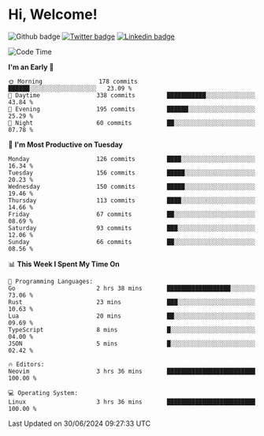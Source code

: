   # Hi, Welcome!
  ![Github badge](https://img.shields.io/github/followers/kraken-afk.svg?style=social&label=Follow&maxAge=2592000)
  [![Twitter badge](https://img.shields.io/badge/-Twitter-00acee?style=flat-square&logo=Twitter&logoColor=white)](https://twitter.com/trshppl)
  [![Linkedin badge](https://img.shields.io/badge/LinkedIn-0077B5?style=flat-square&logo=linkedin&logoColor=white)](https://www.linkedin.com/in/noveanrer)
<!--START_SECTION:waka-->
![Code Time](http://img.shields.io/badge/Code%20Time-236%20hrs%2019%20mins-blue)

**I'm an Early 🐤** 

```text
🌞 Morning                178 commits         ██████░░░░░░░░░░░░░░░░░░░   23.09 % 
🌆 Daytime                338 commits         ███████████░░░░░░░░░░░░░░   43.84 % 
🌃 Evening                195 commits         ██████░░░░░░░░░░░░░░░░░░░   25.29 % 
🌙 Night                  60 commits          ██░░░░░░░░░░░░░░░░░░░░░░░   07.78 % 
```
📅 **I'm Most Productive on Tuesday** 

```text
Monday                   126 commits         ████░░░░░░░░░░░░░░░░░░░░░   16.34 % 
Tuesday                  156 commits         █████░░░░░░░░░░░░░░░░░░░░   20.23 % 
Wednesday                150 commits         █████░░░░░░░░░░░░░░░░░░░░   19.46 % 
Thursday                 113 commits         ████░░░░░░░░░░░░░░░░░░░░░   14.66 % 
Friday                   67 commits          ██░░░░░░░░░░░░░░░░░░░░░░░   08.69 % 
Saturday                 93 commits          ███░░░░░░░░░░░░░░░░░░░░░░   12.06 % 
Sunday                   66 commits          ██░░░░░░░░░░░░░░░░░░░░░░░   08.56 % 
```


📊 **This Week I Spent My Time On** 

```text
💬 Programming Languages: 
Go                       2 hrs 38 mins       ██████████████████░░░░░░░   73.06 % 
Rust                     23 mins             ███░░░░░░░░░░░░░░░░░░░░░░   10.63 % 
Lua                      20 mins             ██░░░░░░░░░░░░░░░░░░░░░░░   09.69 % 
TypeScript               8 mins              █░░░░░░░░░░░░░░░░░░░░░░░░   04.00 % 
JSON                     5 mins              █░░░░░░░░░░░░░░░░░░░░░░░░   02.42 % 

🔥 Editors: 
Neovim                   3 hrs 36 mins       █████████████████████████   100.00 % 

💻 Operating System: 
Linux                    3 hrs 36 mins       █████████████████████████   100.00 % 
```


 Last Updated on 30/06/2024 09:27:33 UTC
<!--END_SECTION:waka-->